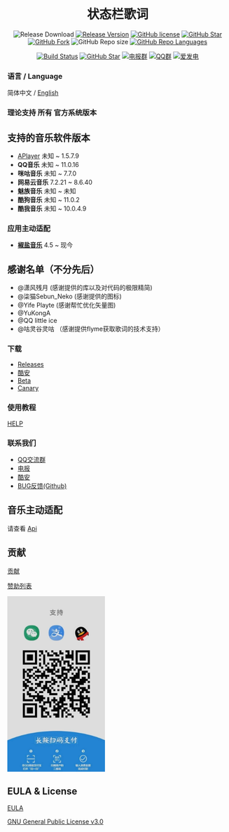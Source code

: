 <h1 align="center">状态栏歌词</h1>

<div align="center">

![Release Download](https://img.shields.io/github/downloads/577fkj/StatusBarLyric/total?style=flat-square)
[![Release Version](https://img.shields.io/github/v/release/577fkj/StatusBarLyric?style=flat-square)](https://github.com/577fkj/StatusBarLyric/releases/latest)
[![GitHub license](https://img.shields.io/github/license/577fkj/StatusBarLyric?style=flat-square)](LICENSE)
[![GitHub Star](https://img.shields.io/github/stars/577fkj/StatusBarLyric?style=flat-square)](https://github.com/577fkj/StatusBarLyric/stargazers)
[![GitHub Fork](https://img.shields.io/github/forks/577fkj/StatusBarLyric?style=flat-square)](https://github.com/577fkj/StatusBarLyric/network/members)
![GitHub Repo size](https://img.shields.io/github/repo-size/577fkj/StatusBarLyric?style=flat-square&color=3cb371)
[![GitHub Repo Languages](https://img.shields.io/github/languages/top/577fkj/StatusBarLyric?style=flat-square)](https://github.com/577fkj/StatusBarLyric/search?l=java)

[![Build Status](https://img.shields.io/endpoint.svg?url=https%3A%2F%2Factions-badge.atrox.dev%2F577fkj%2FStatusBarLyric%2Fbadge%3Fref%3Dmain&style=flat)](https://actions-badge.atrox.dev/577fkj/StatusBarLyric/goto?ref=main)
[![GitHub Star](https://img.shields.io/github/stars/577fkj/StatusBarLyric.svg?style=social)](https://github.com/577fkj/StatusBarLyric)
[![电报群](https://img.shields.io/badge/电报群-MIUIStatusBatLyric-blue.svg?style=flat-square&color=12b7f5)](https://t.me/MIUIStatusBatLyric)
[![QQ群](https://img.shields.io/badge/QQ群-884185860-blue.svg?style=flat-square&color=12b7f5)](https://qm.qq.com/cgi-bin/qm/qr?k=ea_MP7zFoZJEdpxDFQcadBdbZmwYXZHh&jump_from=webapi)
[![爱发电](https://img.shields.io/badge/爱发电-@xiao_wine-blue.svg?style=flat-square&color=12b7f5)](https://afdian.net/@xiao_wine)

</div>

### 语言 / Language

简体中文 / [English](README_EN.md)

### 理论支持 __所有__ 官方系统版本

## 支持的音乐软件版本

- [APlayer](https://github.com/rRemix/APlayer) 未知 ~ 1.5.7.9
- __QQ音乐__ 未知 ~ 11.0.16
- __咪咕音乐__ 未知 ~ 7.7.0
- __网易云音乐__ 7.2.21 ~ 8.6.40
- __魅族音乐__ 未知 ~ 未知
- __酷狗音乐__ 未知 ~ 11.0.2
- __酷我音乐__ 未知 ~ 10.0.4.9

### 应用主动适配

- __[椒盐音乐](https://github.com/Moriafly/SaltPlayerSource)__ 4.5 ~ 现今

## 感谢名单（不分先后）

- @潇风残月 (感谢提供的库以及对代码的极限精简)
- @柒猫Sebun_Neko (感谢提供的图标)
- @Yife Playte (感谢帮忙优化矢量图)
- @YuKongA
- @QQ little ice
- @咕灵谷灵咕 （感谢提供flyme获取歌词的技术支持）

### 下载

- [Releases](https://github.com/577fkj/StatusBarLyric/releases)
- [酷安](https://www.coolapk.com/apk/cn.fkj233.xposed.statusbarlyric)
- [Beta](https://github.com/577fkj/StatusBarLyric/actions/workflows/Android.yml)
- [Canary](https://github.com/577fkj/StatusBarLyric/actions/workflows/Android_Dev.yml)

### 使用教程

[HELP](doc/HELP.md)

### 联系我们

- [QQ交流群](https://jq.qq.com/?_wv=1027&amp;k=KQeQjgsv)
- [电报](https://t.me/MIUIStatusBatLyric)
- [酷安](https://www.coolapk.com/apk/cn.fkj233.xposed.statusbarlyric)
- [BUG反馈(Github)](https://github.com/577fkj/StatusBarLyric/issues/new)

## 音乐主动适配

请查看 [Api](https://github.com/577fkj/StatusBarApiExample)

## 贡献

[贡献](doc/CONTRIBUTING.md)

[赞助列表](doc/SPONSOR.md)

<img height="400px" src="./images/3to1.jpg" />

## EULA & License

[EULA](doc/EULA.md)

[GNU General Public License v3.0](LICENSE)